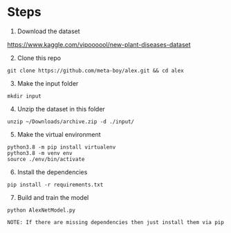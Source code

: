 # Steps

1. Download the dataset

https://www.kaggle.com/vipoooool/new-plant-diseases-dataset

2. Clone this repo

```
git clone https://github.com/meta-boy/alex.git && cd alex
```

3. Make the input folder

```
mkdir input
```

4. Unzip the dataset in this folder

```
unzip ~/Downloads/archive.zip -d ./input/
```

5. Make the virtual environment

```
python3.8 -m pip install virtualenv
python3.8 -m venv env
source ./env/bin/activate
```

6. Install the dependencies

```
pip install -r requirements.txt
```

7. Build and train the model

```
python AlexNetModel.py
```

``NOTE: If there are missing dependencies then just install them via pip``